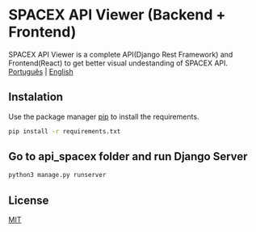 # SPACEX API Viewer (Backend + Frontend)
SPACEX API Viewer is a complete API(Django Rest Framework) and Frontend(React) to get better visual undestanding of SPACEX API.
[Português](readme.md) | [English](lang/english/readme.md)

## Instalation
Use the package manager [pip](https://pip.pypa.io/en/stable/) to install the requirements.

```bash
pip install -r requirements.txt
```

## Go to api_spacex folder and run Django Server
```bash
python3 manage.py runserver
```
## License
[MIT](https://choosealicense.com/licenses/mit/)
